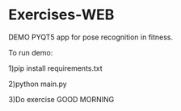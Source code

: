 # Exercises-WEB

DEMO PYQT5 app for pose recognition in fitness.

To run demo:

1)pip install requirements.txt

2)python main.py

3)Do exercise GOOD MORNING